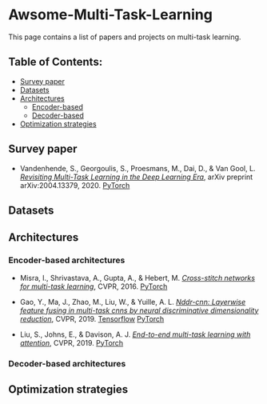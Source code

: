 # Awsome-Multi-Task-Learning
This page contains a list of papers and projects on multi-task learning. 

## Table of Contents:

- [Survey paper](#survey) 
- [Datasets](#datasets)
- [Architectures](#architectures)
  - [Encoder-based](#encoder)
  - [Decoder-based](#decoder)
- [Optimization strategies](#optimization)


<a name="survey"></a>
## Survey paper
- <a name="vandenhende2020revisiting"></a> Vandenhende, S., Georgoulis, S., Proesmans, M., Dai, D., & Van Gool, L. 
*[Revisiting Multi-Task Learning in the Deep Learning Era](https://arxiv.org/abs/2004.13379)*,
arXiv preprint arXiv:2004.13379, 2020. [PyTorch](https://github.com/SimonVandenhende/Multi-Task-Learning-PyTorch)

<a name="datasets"></a>
## Datasets


<a name="architectures"></a>
## Architectures

<a name="encoder"></a>
### Encoder-based architectures
- <a name="misra2016cross"></a> Misra, I., Shrivastava, A., Gupta, A., & Hebert, M.
*[Cross-stitch networks for multi-task learning](https://www.cv-foundation.org/openaccess/content_cvpr_2016/html/Misra_Cross-Stitch_Networks_for_CVPR_2016_paper.html)*,
CVPR, 2016. [PyTorch](https://github.com/SimonVandenhende/Multi-Task-Learning-PyTorch)

- <a name="gao2019nddr"></a> Gao, Y., Ma, J., Zhao, M., Liu, W., & Yuille, A. L. 
*[Nddr-cnn: Layerwise feature fusing in multi-task cnns by neural discriminative dimensionality reduction](https://openaccess.thecvf.com/content_CVPR_2019/html/Gao_NDDR-CNN_Layerwise_Feature_Fusing_in_Multi-Task_CNNs_by_Neural_Discriminative_CVPR_2019_paper.html)*,
CVPR, 2019. [Tensorflow](https://github.com/ethanygao/NDDR-CNN) [PyTorch](https://github.com/SimonVandenhende/Multi-Task-Learning-PyTorch)

- <a name="liu2019mtan"></a> Liu, S., Johns, E., & Davison, A. J. 
*[End-to-end multi-task learning with attention](https://arxiv.org/abs/1803.10704)*,
CVPR, 2019. [PyTorch](https://github.com/lorenmt/mtan)


<a name="decoder"></a>
### Decoder-based architectures


<a name="optimization"></a>
## Optimization strategies



